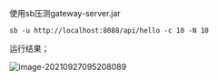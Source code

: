 使用sb压测gateway-server.jar

```she
sb -u http://localhost:8088/api/hello -c 10 -N 10
```

运行结果；

![image-20210927095208089](https://myblog-imgs.oss-cn-hangzhou.aliyuncs.com/blog/imgs/image-20210927095208089.png)







